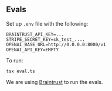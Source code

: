 ## Evals

Set up `.env` file with the following:

```
BRAINTRUST_API_KEY=...
STRIPE_SECRET_KEY=sk_test_....
OPENAI_BASE_URL=http://0.0.0.0:8000/v1
OPENAI_API_KEY=EMPTY
```

To run:

```
tsx eval.ts
```

We are using [Braintrust](https://www.braintrust.dev/) to run the evals.

